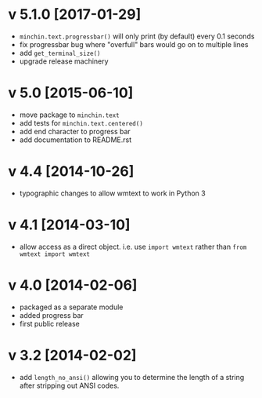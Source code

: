v 5.1.0 [2017-01-29]
==================
- `minchin.text.progressbar()` will only print (by default) every 0.1 seconds
- fix progressbar bug where "overfull" bars would go on to multiple lines
- add `get_terminal_size()`
- upgrade release machinery

v 5.0 [2015-06-10]
==================
- move package to `minchin.text`
- add tests for `minchin.text.centered()`
- add end character to progress bar
- add documentation to README.rst

v 4.4 [2014-10-26]
==================
- typographic changes to allow wmtext to work in Python 3

v 4.1 [2014-03-10]
==================
- allow access as a direct object. i.e. use `import wmtext` rather than `from wmtext import wmtext`

v 4.0 [2014-02-06]
==================
- packaged as a separate module
- added progress bar
- first public release
 
v 3.2 [2014-02-02]
==================
- add `length_no_ansi()` allowing you to determine the length of a string after stripping out ANSI codes.
